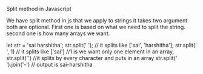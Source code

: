 Split method in Javascript

We have split method in js that we apply to strings it takes two argument both are optional. First one is based on what we need to split the string. second one is how many arrays we want.

let str = 'sai harshitha';
str.split(' '); // it splits like ['sai', 'harshitha'];
str.split(' ', 1) // it splits like ['sai'] //1 is we want only one element in an array,
str.split('') //it splits by every character and puts in an array
str.split(' ').join('-') // output is sai-harshitha

